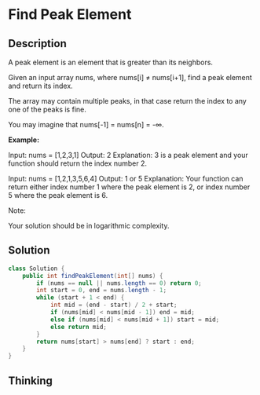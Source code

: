 # Find Peak Element

## Description

A peak element is an element that is greater than its neighbors.

Given an input array nums, where nums[i] ≠ nums[i+1], find a peak element and return its index.

The array may contain multiple peaks, in that case return the index to any one of the peaks is fine.

You may imagine that nums[-1] = nums[n] = -∞.

**Example:**

Input: nums = [1,2,3,1]
Output: 2
Explanation: 3 is a peak element and your function should return the index number 2.

Input: nums = [1,2,1,3,5,6,4]
Output: 1 or 5
Explanation: Your function can return either index number 1 where the peak element is 2,
             or index number 5 where the peak element is 6.

Note:

Your solution should be in logarithmic complexity.

## Solution

```java
class Solution {
    public int findPeakElement(int[] nums) {
        if (nums == null || nums.length == 0) return 0;
        int start = 0, end = nums.length - 1;
        while (start + 1 < end) {
            int mid = (end - start) / 2 + start;
            if (nums[mid] < nums[mid - 1]) end = mid;
            else if (nums[mid] < nums[mid + 1]) start = mid;
            else return mid;
        }
        return nums[start] > nums[end] ? start : end;
    }
}
```
## Thinking
